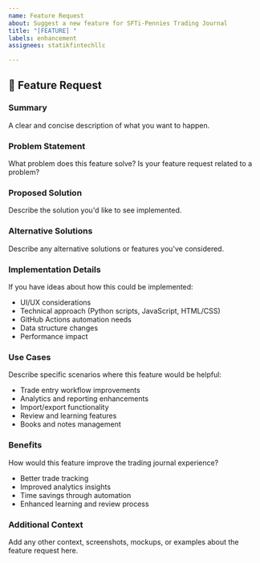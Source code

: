 ```yaml
---
name: Feature Request
about: Suggest a new feature for SFTi-Pennies Trading Journal
title: "[FEATURE] "
labels: enhancement
assignees: statikfintechllc

---
```


## 🚀 Feature Request

### Summary
A clear and concise description of what you want to happen.

### Problem Statement
What problem does this feature solve? Is your feature request related to a problem?

### Proposed Solution
Describe the solution you'd like to see implemented.

### Alternative Solutions
Describe any alternative solutions or features you've considered.

### Implementation Details
If you have ideas about how this could be implemented:
- UI/UX considerations
- Technical approach (Python scripts, JavaScript, HTML/CSS)
- GitHub Actions automation needs
- Data structure changes
- Performance impact

### Use Cases
Describe specific scenarios where this feature would be helpful:
- Trade entry workflow improvements
- Analytics and reporting enhancements
- Import/export functionality
- Review and learning features
- Books and notes management

### Benefits
How would this feature improve the trading journal experience?
- Better trade tracking
- Improved analytics insights
- Time savings through automation
- Enhanced learning and review process

### Additional Context
Add any other context, screenshots, mockups, or examples about the feature request here.